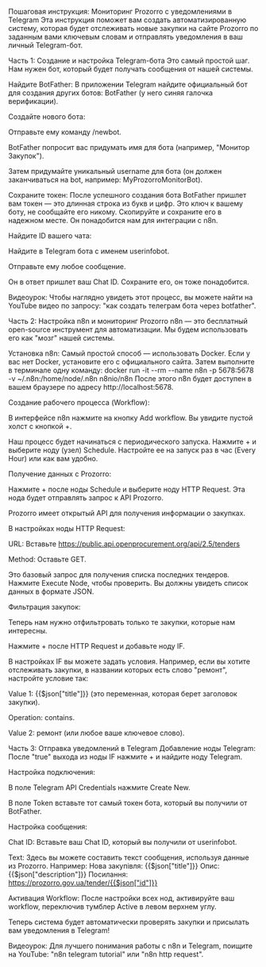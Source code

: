 Пошаговая инструкция: Мониторинг Prozorro с уведомлениями в Telegram
Эта инструкция поможет вам создать автоматизированную систему, которая будет отслеживать новые закупки на сайте Prozorro по заданным вами ключевым словам и отправлять уведомления в ваш личный Telegram-бот.

Часть 1: Создание и настройка Telegram-бота
Это самый простой шаг. Нам нужен бот, который будет получать сообщения от нашей системы.

Найдите BotFather: В приложении Telegram найдите официальный бот для создания других ботов: BotFather (у него синяя галочка верификации).

Создайте нового бота:

Отправьте ему команду /newbot.

BotFather попросит вас придумать имя для бота (например, "Монитор Закупок").

Затем придумайте уникальный username для бота (он должен заканчиваться на bot, например: MyProzorroMonitorBot).

Сохраните токен: После успешного создания бота BotFather пришлет вам токен — это длинная строка из букв и цифр. Это ключ к вашему боту, не сообщайте его никому. Скопируйте и сохраните его в надежном месте. Он понадобится нам для интеграции с n8n.

Найдите ID вашего чата:

Найдите в Telegram бота с именем userinfobot.

Отправьте ему любое сообщение.

Он в ответ пришлет ваш Chat ID. Сохраните его, он тоже понадобится.

Видеоурок: Чтобы наглядно увидеть этот процесс, вы можете найти на YouTube видео по запросу: "как создать телеграм бота через botfather".

Часть 2: Настройка n8n и мониторинг Prozorro
n8n — это бесплатный open-source инструмент для автоматизации. Мы будем использовать его как "мозг" нашей системы.

Установка n8n: Самый простой способ — использовать Docker. Если у вас нет Docker, установите его с официального сайта. Затем выполните в терминале одну команду:
docker run -it --rm --name n8n -p 5678:5678 -v ~/.n8n:/home/node/.n8n n8nio/n8n
После этого n8n будет доступен в вашем браузере по адресу http://localhost:5678.

Создание рабочего процесса (Workflow):

В интерфейсе n8n нажмите на кнопку Add workflow. Вы увидите пустой холст с кнопкой +.

Наш процесс будет начинаться с периодического запуска. Нажмите + и выберите ноду (узел) Schedule. Настройте ее на запуск раз в час (Every Hour) или как вам удобно.

Получение данных с Prozorro:

Нажмите + после ноды Schedule и выберите ноду HTTP Request. Эта нода будет отправлять запрос к API Prozorro.

Prozorro имеет открытый API для получения информации о закупках.

В настройках ноды HTTP Request:

URL: Вставьте https://public.api.openprocurement.org/api/2.5/tenders

Method: Оставьте GET.

Это базовый запрос для получения списка последних тендеров. Нажмите Execute Node, чтобы проверить. Вы должны увидеть список данных в формате JSON.

Фильтрация закупок:

Теперь нам нужно отфильтровать только те закупки, которые нам интересны.

Нажмите + после HTTP Request и добавьте ноду IF.

В настройках IF вы можете задать условия. Например, если вы хотите отслеживать закупки, в названии которых есть слово "ремонт", настройте условие так:

Value 1: {{$json["title"]}} (это переменная, которая берет заголовок закупки).

Operation: contains.

Value 2: ремонт (или любое ваше ключевое слово).

Часть 3: Отправка уведомлений в Telegram
Добавление ноды Telegram: После "true" выхода из ноды IF нажмите + и найдите ноду Telegram.

Настройка подключения:

В поле Telegram API Credentials нажмите Create New.

В поле Token вставьте тот самый токен бота, который вы получили от BotFather.

Настройка сообщения:

Chat ID: Вставьте ваш Chat ID, который вы получили от userinfobot.

Text: Здесь вы можете составить текст сообщения, используя данные из Prozorro. Например:
Нова закупівля: {{$json["title"]}}
Опис: {{$json["description"]}}
Посилання: https://prozorro.gov.ua/tender/{{$json["id"]}}

Активация Workflow: После настройки всех нод, активируйте ваш workflow, переключив тумблер Active в левом верхнем углу.

Теперь система будет автоматически проверять закупки и присылать вам уведомления в Telegram!

Видеоурок: Для лучшего понимания работы с n8n и Telegram, поищите на YouTube: "n8n telegram tutorial" или "n8n http request".
